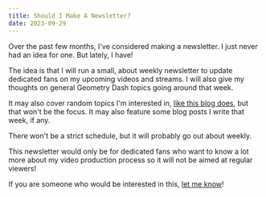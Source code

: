 ```yaml
---
title: Should I Make A Newsletter?
date: 2023-09-29
---
```


Over the past few months, I've considered making a newsletter. I just never had an idea for one. But lately, I have!

The idea is that I will run a small, about weekly newsletter to update dedicated fans on my upcoming videos and streams. I will also give my thoughts on general Geometry Dash topics going around that week.

It may also cover random topics I'm interested in, [like this blog does](/archive/), but that won't be the focus. It may also feature some blog posts I write that week, if any.

There won't be a strict schedule, but it will probably go out about weekly.

This newsletter would only be for dedicated fans who want to know a lot more about my video production process so it will not be aimed at regular viewers!

If you are someone who would be interested in this, [let me know](/contact/)!